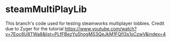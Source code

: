 # steamMultiPlayLib

This branch's code used for testing steamworks multiplayer lobbies.
Credit due to Zyger for the tutorial https://www.youtube.com/watch?v=7Eoc8U8TWa8&list=PLfFBezYu5hogMS3QeJkM1FQfl3s1sCzwV&index=4
